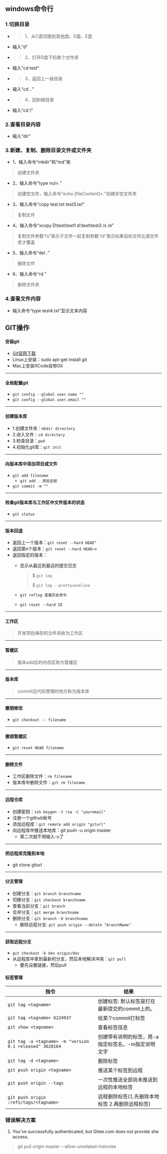 ## windows命令行
### 1.切换目录
* > 1、从C盘切换到其他盘，D盘、E盘
* 输入“d”
* > 2、打开D盘下的某个文件夹
* 输入“cd test”
* > 3、返回上一级目录
* 输入“cd ..”
* > 4、回到根目录
* 输入“cd \”
### 2.查看目录内容
* 输入“dir”
### 3.新建、复制、删除目录文件或文件夹

* 1、输入命令“mkdir”和“md”来
> 创建文件夹

* 2、输入命令“type nul>*.*”
> 创建空文件，输入命令“echo [fileContent]>*.*”创建非空文件夹

* 3、输入命令“copy test.txt test3.txt”
> 复制文件

* 4、输入命令“xcopy D\test\test1 d:\test\test3 /s /e”
> 复制文件参数“/s”表示子文件一起复制参数“/d”表示如果目标文件比源文件老才覆盖

* 5、输入命令“del *.*”
> 删除文件

* 6、输入命令“rd <folderName>”
> 删除文件夹
### 4.查看文件内容
* 输入命令“type test4.txt”显示文本内容

## GIT操作
#### 安装git
* [Git官网下载](https://git-scm.com/)
* Linux上安装：sudo apt-get install git
* Mac上安装XCode自带Git
---
#### 全局配置git
* `git config --global user.name ""`
* `git config --global user.email ""`
---
#### 创建版本库
* 1.创建文件夹：`mkdir directory`
* 2.进入文件：`cd directory`
* 3.检查目录：`pwd`
* 4.初始化git库：`git init`
---
#### 向版本库中添加项目或文件
* `git add filename`
  * `git add . 添加全部`
* `git commit -m ""`
---
#### 检查git版本库与工作区中文件版本的状态
* `git status`
---
#### 版本回退
*   返回上一个版本：`git reset --hard HEAD^`
*   返回第n个版本：`git reset --hard HEAD~n`
*   返回指定的版本：
    * 显示从最近到最远的提交日志 

      > $ `git log`
      >
      > $ `git log --pretty=oneline`

    * `git reflog 查看历史命令`

    * `git reset --hard ID`
---
#### 工作区
> 开发项目保存的文件夹称为工作区
---
#### 暂缓区
> 版本add后的内存区称为暂缓区
---
#### 版本库
> commit后代码管理的地方称为版本库
---
#### 撤销修改
* `git checkout -- filename`
---
#### 撤销暂缓区
* `git reset HEAD filename`
---
#### 删除文件
* 工作区删除文件：`rm filename`
* 版本库中删除文件：`git rm filename`
---
#### 远程仓库
* 创建密钥：`ssh-keygen -t rsa -C "youremail"`
* 注册一个github账号
* 添加远程库：`git remote add origin "giturl"`
* 向远程库中推送本地库：git push -u origin master
  * 第二次就不用输入-u了
---
#### 把远程库克隆到本地
* git clone giturl
---
#### 分支管理
* 创建分支：`git branch branchname`
* 切换分支：`git checkout branchname`
* 查看当前分支：`git branch`
* 合并分支：`git merge branchname`
* 删除分支：`git branch -D branchname`
  - 删除远程分支: `git push origin --delete "branchName"`
---
#### 获取远程分支
* `git checkout -b dev origin/dev`
* 从远程库中拿到最新的分支，然后本地解决冲突：`git pull`
    * 要先设置链接，然后pull

#### 标签管理
| 指令                                                     | 结果                                               |
| -------------------------------------------------------- | -------------------------------------------------- |
| `git tag <tagname>`                                      | 创建标签: 默认标签是打在最新提交的commit上的。     |
| `git tag <tagname> 6224937`                              | 给某个commit打标签                                 |
| `git show <tagname>`                                     | 查看标签信息                                       |
| `git tag -a <tagname> -m "version 0.1 released" 3628164` | 创建带有说明的标签，用-a指定标签名，-m指定说明文字 |
| `git tag -d <tagname>`                                   | 删除标签                                           |
| `git push origin <tagname>`                              | 推送某个标签到远程                                 |
| `git push origin --tags`                                 | 一次性推送全部尚未推送到远程的本地标签             |
| `git push origin :refs/tags/<tagname>`                   | 远程删除标签(1.先删除本地标签 2.再删除远程标签)    |

### 错误解决方案

1. You've successfully authenticated, but Gitee.com does not provide she access.
  > git pull origin master --allow-unrelated-histories
